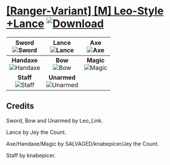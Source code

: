 # [\[Ranger-Variant\] \[M\] Leo-Style +Lance](https://git.io/JElq6) [![Download](https://img.shields.io/badge/Download--red?style=social&logo=github)](https://git.io/JElqP)

| <b>Sword</b><br/><img alt="Sword" src="https://git.io/JElqu"/> | <b>Lance</b><br/><img alt="Lance" src="https://git.io/JElqV"/> | <b>Axe</b><br/><img alt="Axe" src="https://git.io/JES95"/> | 
| :---: | :---: | :---: |
|<b>Handaxe</b><br/><img alt="Handaxe" src="https://git.io/JES99"/> | <b>Bow</b><br/><img alt="Bow" src="https://git.io/JElqz"/> | <b>Magic</b><br/><img alt="Magic" src="https://git.io/JES97"/> |
| <b>Staff</b><br/><img alt="Staff" src="https://git.io/JES9S"/> | <b>Unarmed</b><br/><img alt="Unarmed" src="https://git.io/JElqr"/> |

## Credits

Sword, Bow and Unarmed by Leo_Link.

Lance by Jey the Count.

Axe/Handaxe/Magic by SALVAGED/knabepicer/Jey the Count.

Staff by knabepicer.
